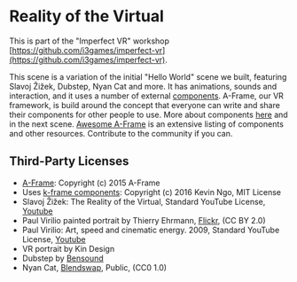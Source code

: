 # Reality of the Virtual

This is part of the "Imperfect VR" workshop [https://github.com/i3games/imperfect-vr](https://github.com/i3games/imperfect-vr).

This scene is a variation of the initial "Hello World" scene we built, featuring Slavoj Žižek, Dubstep, Nyan Cat and more. It has animations, sounds and interaction, and it uses a number of external [ components](https://github.com/ngokevin/k-frame). A-Frame, our VR framework, is build around the concept that everyone can write and share their components for other people to use. More about components [here](https://aframe.io/docs/0.5.0/core/component.html) and in the next scene. [Awesome A-Frame](https://github.com/aframevr/awesome-aframe) is an extensive listing of components and other resources. Contribute to the community if you can.

## Third-Party Licenses

* [A-Frame](https://aframe.io): Copyright (c) 2015 A-Frame
* Uses [k-frame components](https://github.com/ngokevin/k-frame): Copyright (c) 2016 Kevin Ngo, MIT License
* Slavoj Žižek: The Reality of the Virtual, Standard YouTube License, [Youtube](https://www.youtube.com/watch?v=RnTQhIRcrno)
* Paul Virilio painted portrait by Thierry Ehrmann, [Flickr](https://www.flickr.com/photos/home_of_chaos/2612721179), (CC BY 2.0)
* Paul Virilio: Art, speed and cinematic energy. 2009, Standard YouTube License, [Youtube](https://www.youtube.com/watch?v=3ePesDKjac0)
* VR portrait by Kin Design
* Dubstep by [Bensound](http://www.bensound.com/)
* Nyan Cat, [Blendswap](http://www.blendswap.com/blends/view/54942), Public, (CC0 1.0)
